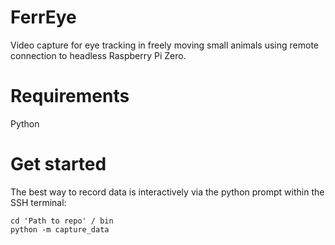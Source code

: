 # FerrEye

Video capture for eye tracking in freely moving small animals using remote connection to headless Raspberry Pi Zero.

# Requirements
Python


# Get started 

The best way to record data is interactively via the python prompt within the SSH terminal:

```
cd 'Path to repo' / bin
python -m capture_data 
```

